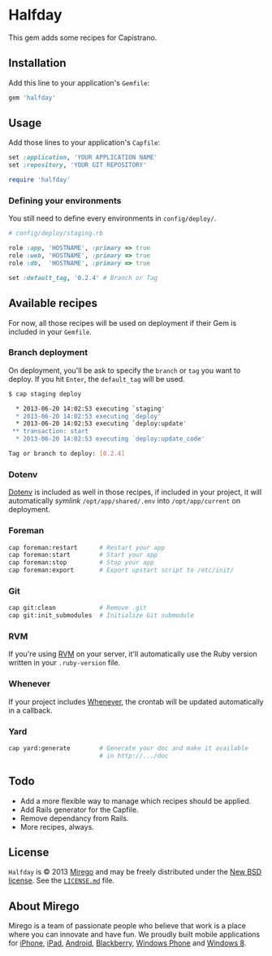 # Halfday

This gem adds some recipes for Capistrano.

## Installation

Add this line to your application's `Gemfile`:

```ruby
gem 'halfday'
```

## Usage

Add those lines to your application's `Capfile`:

```ruby
set :application, 'YOUR APPLICATION NAME'
set :repository, 'YOUR GIT REPOSITORY'

require 'halfday'
```

### Defining your environments

You still need to define every environments in `config/deploy/`.

```ruby
# config/deploy/staging.rb

role :app, 'HOSTNAME', :primary => true
role :web, 'HOSTNAME', :primary => true
role :db,  'HOSTNAME', :primary => true

set :default_tag, '0.2.4' # Branch or Tag
```

## Available recipes

For now, all those recipes will be used on deployment if their Gem is included in your `Gemfile`.

### Branch deployment

On deployment, you'll be ask to specify the `branch` or `tag` you want to deploy. If you hit `Enter`, the `default_tag` will be used.

```bash
$ cap staging deploy

  * 2013-06-20 14:02:53 executing `staging'
  * 2013-06-20 14:02:53 executing `deploy'
  * 2013-06-20 14:02:53 executing `deploy:update'
 ** transaction: start
  * 2013-06-20 14:02:53 executing `deploy:update_code'

Tag or branch to deploy: [0.2.4]
```

### Dotenv

[Dotenv](https://github.com/bkeepers/dotenv) is included as well in those recipes, if included in your project, it will automatically *symlink* `/opt/app/shared/.env` into `/opt/app/current` on deployment.

### Foreman

```bash
cap foreman:restart      # Restart your app
cap foreman:start        # Start your app
cap foreman:stop         # Stop your app
cap foreman:export       # Export upstart script to /etc/init/
```

### Git

```bash
cap git:clean            # Remove .git
cap git:init_submodules  # Initialize Git submodule
```

### RVM

If you're using [RVM](https://rvm.io/) on your server, it'll automatically use the Ruby version written in your `.ruby-version` file.

### Whenever

If your project includes [Whenever](https://github.com/javan/whenever), the crontab will be updated automatically in a callback.

### Yard

```bash
cap yard:generate        # Generate your doc and make it available
                         # in http://.../doc
```

## Todo

* Add a more flexible way to manage which recipes should be applied.
* Add Rails generator for the Capfile.
* Remove dependancy from Rails.
* More recipes, always.

## License

`Halfday` is © 2013 [Mirego](http://www.mirego.com) and may be freely distributed under the [New BSD license](http://opensource.org/licenses/BSD-3-Clause).  See the [`LICENSE.md`](https://github.com/mirego/active_model_serializers_validator/blob/master/LICENSE.md) file.

## About Mirego

Mirego is a team of passionate people who believe that work is a place where you can innovate and have fun.
We proudly built mobile applications for
[iPhone](http://mirego.com/en/iphone-app-development/ "iPhone application development"),
[iPad](http://mirego.com/en/ipad-app-development/ "iPad application development"),
[Android](http://mirego.com/en/android-app-development/ "Android application development"),
[Blackberry](http://mirego.com/en/blackberry-app-development/ "Blackberry application development"),
[Windows Phone](http://mirego.com/en/windows-phone-app-development/ "Windows Phone application development") and
[Windows 8](http://mirego.com/en/windows-8-app-development/ "Windows 8 application development").
